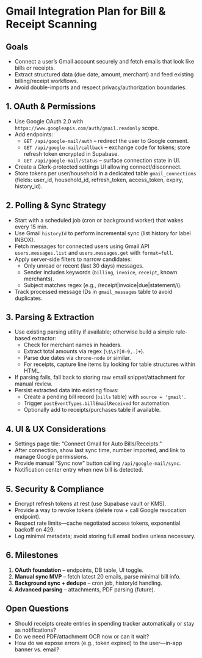 # Gmail Integration Plan for Bill & Receipt Scanning

## Goals
- Connect a user’s Gmail account securely and fetch emails that look like bills or receipts.
- Extract structured data (due date, amount, merchant) and feed existing billing/receipt workflows.
- Avoid double-imports and respect privacy/authorization boundaries.

## 1. OAuth & Permissions
- Use Google OAuth 2.0 with `https://www.googleapis.com/auth/gmail.readonly` scope.
- Add endpoints:
  - `GET /api/google-mail/auth` – redirect the user to Google consent.
  - `GET /api/google-mail/callback` – exchange code for tokens; store refresh token encrypted in Supabase.
  - `GET /api/google-mail/status` – surface connection state in UI.
- Create a Clerk-protected settings UI allowing connect/disconnect.
- Store tokens per user/household in a dedicated table `gmail_connections` (fields: user_id, household_id, refresh_token, access_token, expiry, history_id).

## 2. Polling & Sync Strategy
- Start with a scheduled job (cron or background worker) that wakes every 15 min.
- Use Gmail `historyId` to perform incremental sync (list history for label INBOX).
- Fetch messages for connected users using Gmail API `users.messages.list` and `users.messages.get` with `format=full`.
- Apply server-side filters to narrow candidates:
  - Only unread or recent (last 30 days) messages.
  - Sender includes keywords (`billing`, `invoice`, `receipt`, known merchants).
  - Subject matches regex (e.g., /receipt|invoice|due|statement/i).
- Track processed message IDs in `gmail_messages` table to avoid duplicates.

## 3. Parsing & Extraction
- Use existing parsing utility if available; otherwise build a simple rule-based extractor:
  - Check for merchant names in headers.
  - Extract total amounts via regex (`\$\s?[0-9,.]+`).
  - Parse due dates via `chrono-node` or similar.
  - For receipts, capture line items by looking for table structures within HTML.
- If parsing fails, fall back to storing raw email snippet/attachment for manual review.
- Persist extracted data into existing flows:
  - Create a pending bill record (`bills` table) with `source = 'gmail'`.
  - Trigger `postEventTypes.billEmailReceived` for automation.
  - Optionally add to receipts/purchases table if available.

## 4. UI & UX Considerations
- Settings page tile: “Connect Gmail for Auto Bills/Receipts.”
- After connection, show last sync time, number imported, and link to manage Google permissions.
- Provide manual “Sync now” button calling `/api/google-mail/sync`.
- Notification center entry when new bill is detected.

## 5. Security & Compliance
- Encrypt refresh tokens at rest (use Supabase vault or KMS).
- Provide a way to revoke tokens (delete row + call Google revocation endpoint).
- Respect rate limits—cache negotiated access tokens, exponential backoff on 429.
- Log minimal metadata; avoid storing full email bodies unless necessary.

## 6. Milestones
1. **OAuth foundation** – endpoints, DB table, UI toggle.
2. **Manual sync MVP** – fetch latest 20 emails, parse minimal bill info.
3. **Background sync + dedupe** – cron job, historyId handling.
4. **Advanced parsing** – attachments, PDF parsing (future).

## Open Questions
- Should receipts create entries in spending tracker automatically or stay as notifications?
- Do we need PDF/attachment OCR now or can it wait?
- How do we expose errors (e.g., token expired) to the user—in-app banner vs. email?


